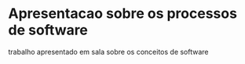 # Apresentacao sobre os processos de software
 trabalho apresentado em sala sobre os conceitos de software
